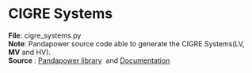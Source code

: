# CIGRE Systems

**File**: cigre_systems.py  
**Note**: Pandapower source code able to generate the CIGRE Systems(LV, **MV** and HV).  
**Source** : [Pandapower library](https://github.com/e2nIEE/pandapower/tree/develop/pandapower/networks)  and [Documentation](https://pandapower.readthedocs.io/en/v2.6.0/networks/cigre.html)